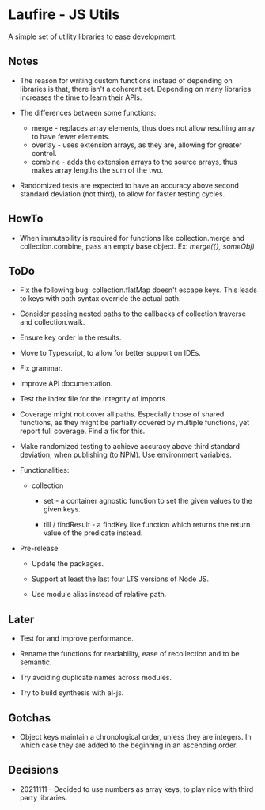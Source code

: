 # Laufire - JS Utils

  A simple set of utility libraries to ease development.

## Notes

* The reason for writing custom functions instead of depending on libraries is that, there isn't a coherent set. Depending on many libraries increases the time to learn their APIs.

* The differences between some functions:
	* merge - replaces array elements, thus does not allow resulting array to have fewer elements.
	* overlay - uses extension arrays, as they are, allowing for greater control.
	* combine - adds the extension arrays to the source arrays, thus makes array lengths the sum of the two.

* Randomized tests are expected to have an accuracy above second standard deviation (not third), to allow for faster testing cycles.

## HowTo

* When immutability is required for functions like collection.merge and collection.combine, pass an empty base object. Ex: *merge({}, someObj)*

## ToDo

* Fix the following bug: collection.flatMap doesn't escape keys. This leads to keys with path syntax override the actual path.

* Consider passing nested paths to the callbacks of collection.traverse and collection.walk.

* Ensure key order in the results.

* Move to Typescript, to allow for better support on IDEs.

* Fix grammar.

* Improve API documentation.

* Test the index file for the integrity of imports.

* Coverage might not cover all paths. Especially those of shared functions, as they might be partially covered by multiple functions, yet report full coverage. Find a fix for this.

* Make randomized testing to achieve accuracy above third standard deviation, when publishing (to NPM). Use environment variables.

* Functionalities:

	* collection

		* set - a container agnostic function to set the given values to the given keys.

		* till / findResult - a findKey like function which returns the return value of the predicate instead.

* Pre-release

	* Update the packages.

	* Support at least the last four LTS versions of Node JS.

	* Use module alias instead of relative path.

## Later

* Test for and improve performance.

* Rename the functions for readability, ease of recollection and to be semantic.

* Try avoiding duplicate names across modules.

* Try to build synthesis with al-js.

## Gotchas

* Object keys maintain a chronological order, unless they are integers. In which case they are added to the beginning in an ascending order.

## Decisions

* 20211111 - Decided to use numbers as array keys, to play nice with third party libraries.
